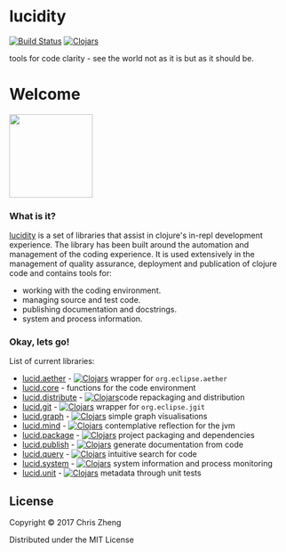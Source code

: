 # lucidity

[![Build Status](https://travis-ci.org/zcaudate/lucidity.png?branch=master)](https://travis-ci.org/im.chit/lucidity)
[![Clojars](https://img.shields.io/clojars/v/im.chit/lucid.svg)](https://clojars.org/im.chit/lucid)

tools for code clarity - see the world not as it is but as it should be.

# Welcome

<img src="http://docs.caudate.me/lucidity/img/logo.png" width="150"></img>

### What is it?

[lucidity](https://github.com/zcaudate/lucidity) is a set of libraries that assist in clojure's in-repl development experience. The library has been built around the automation and management of the coding experience. It is used extensively in the management of quality assurance, deployment and publication of clojure code and contains tools for:

- working with the coding environment.
- managing source and test code.
- publishing documentation and docstrings.
- system and process information.

### Okay, lets go!

List of current libraries:

- [lucid.aether](http://docs.caudate.me/lucidity/lucid-aether.html) - 
[![Clojars](https://img.shields.io/clojars/v/im.chit/lucid.aether.svg)](https://clojars.org/im.chit/lucid.aether) wrapper for `org.eclipse.aether`
- [lucid.core](http://docs.caudate.me/lucidity/lucid-core.html) - functions for the code environment
- [lucid.distribute](http://docs.caudate.me/lucidity/lucid-distribute.html) - 
[![Clojars](https://img.shields.io/clojars/v/im.chit/lucid.distribute.svg)](https://clojars.org/im.chit/lucid.distribute)code repackaging and distribution
- [lucid.git](http://docs.caudate.me/lucidity/lucid-git.html) - 
[![Clojars](https://img.shields.io/clojars/v/im.chit/lucid.git.svg)](https://clojars.org/im.chit/lucid.git)
wrapper for `org.eclipse.jgit`
- [lucid.graph](http://docs.caudate.me/lucidity/lucid-graph.html) - 
[![Clojars](https://img.shields.io/clojars/v/im.chit/lucid.graph.svg)](https://clojars.org/im.chit/lucid.graph)
simple graph visualisations
- [lucid.mind](http://docs.caudate.me/lucidity/lucid-mind.html) - 
[![Clojars](https://img.shields.io/clojars/v/im.chit/lucid.mind.svg)](https://clojars.org/im.chit/lucid.mind)
contemplative reflection for the jvm
- [lucid.package](http://docs.caudate.me/lucidity/lucid-package.html) - 
[![Clojars](https://img.shields.io/clojars/v/im.chit/lucid.package.svg)](https://clojars.org/im.chit/lucid.package)
project packaging and dependencies
- [lucid.publish](http://docs.caudate.me/lucidity/lucid-publish.html) - 
[![Clojars](https://img.shields.io/clojars/v/im.chit/lucid.publish.svg)](https://clojars.org/im.chit/lucid.publish)
generate documentation from code
- [lucid.query](http://docs.caudate.me/lucidity/lucid-query.html) - 
[![Clojars](https://img.shields.io/clojars/v/im.chit/lucid.query.svg)](https://clojars.org/im.chit/lucid.query)
intuitive search for code
- [lucid.system](http://docs.caudate.me/lucidity/lucid-system.html) - 
[![Clojars](https://img.shields.io/clojars/v/im.chit/lucid.system.svg)](https://clojars.org/im.chit/lucid.system)
system information and process monitoring
- [lucid.unit](http://docs.caudate.me/lucidity/lucid-unit.html) - 
[![Clojars](https://img.shields.io/clojars/v/im.chit/lucid.unit.svg)](https://clojars.org/im.chit/lucid.unit)
metadata through unit tests

## License

Copyright © 2017 Chris Zheng

Distributed under the MIT License
